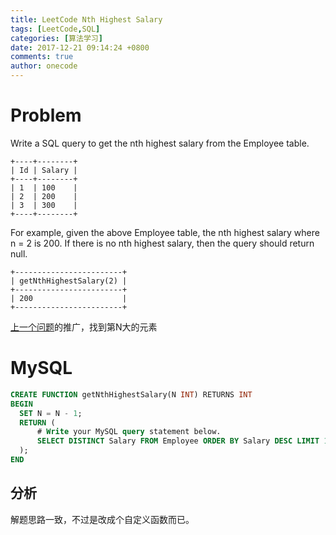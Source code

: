 ```yaml
---
title: LeetCode Nth Highest Salary
tags: [LeetCode,SQL]
categories: [算法学习]
date: 2017-12-21 09:14:24 +0800
comments: true
author: onecode
---
```

# Problem

Write a SQL query to get the nth highest salary from the Employee table.

```
+----+--------+
| Id | Salary |
+----+--------+
| 1  | 100    |
| 2  | 200    |
| 3  | 300    |
+----+--------+
```
For example, given the above Employee table, the nth highest salary where n = 2 is 200. If there is no nth highest salary, then the query should return null.
```
+------------------------+
| getNthHighestSalary(2) |
+------------------------+
| 200                    |
+------------------------+
```
[上一个问题][1]的推广，找到第N大的元素
<!--break-->

# MySQL

``` sql
CREATE FUNCTION getNthHighestSalary(N INT) RETURNS INT
BEGIN
  SET N = N - 1;
  RETURN (
      # Write your MySQL query statement below.
      SELECT DISTINCT Salary FROM Employee ORDER BY Salary DESC LIMIT 1 OFFSET N
  );
END

```

## 分析

解题思路一致，不过是改成个自定义函数而已。


  [1]: http://www.coderli.com/leetcode-second-highest-salary/